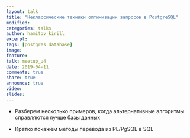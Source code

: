 ```yaml
---
layout: talk
title: "Неклассические техники оптимизации запросов в PostgreSQL"
modified:
categories: talks
author: hamitov_kirill
excerpt:
tags: [postgres database]
image:
feature:
talk: meetup_u4
date: 2019-04-11
comments: true
share: true
announce: true
video: 
slides: 
---
```


* Разберем несколько примеров, когда альтернативные алгоритмы справляются лучше базы данных

* Кратко покажем методы перевода из PL/PgSQL в SQL